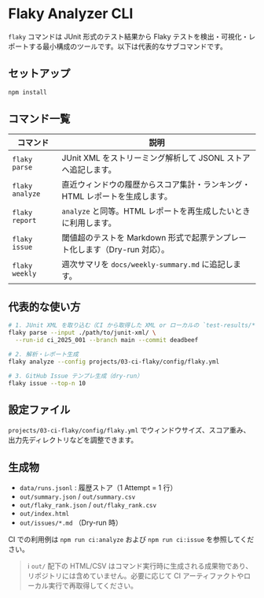 # Flaky Analyzer CLI

`flaky` コマンドは JUnit 形式のテスト結果から Flaky テストを検出・可視化・レポートする最小構成のツールです。以下は代表的なサブコマンドです。

## セットアップ

```bash
npm install
```

## コマンド一覧

| コマンド | 説明 |
| --- | --- |
| `flaky parse` | JUnit XML をストリーミング解析して JSONL ストアへ追記します。 |
| `flaky analyze` | 直近ウィンドウの履歴からスコア集計・ランキング・HTML レポートを生成します。 |
| `flaky report` | `analyze` と同等。HTML レポートを再生成したいときに利用します。 |
| `flaky issue` | 閾値超のテストを Markdown 形式で起票テンプレート化します（Dry-run 対応）。 |
| `flaky weekly` | 週次サマリを `docs/weekly-summary.md` に追記します。 |

## 代表的な使い方

```bash
# 1. JUnit XML を取り込む（CI から取得した XML or ローカルの `test-results/**/*.xml` を指定）
flaky parse --input ./path/to/junit-xml/ \
  --run-id ci_2025_001 --branch main --commit deadbeef

# 2. 解析・レポート生成
flaky analyze --config projects/03-ci-flaky/config/flaky.yml

# 3. GitHub Issue テンプレ生成（dry-run）
flaky issue --top-n 10
```

## 設定ファイル

`projects/03-ci-flaky/config/flaky.yml` でウィンドウサイズ、スコア重み、出力先ディレクトリなどを調整できます。

## 生成物

- `data/runs.jsonl` : 履歴ストア（1 Attempt = 1 行）
- `out/summary.json` / `out/summary.csv`
- `out/flaky_rank.json` / `out/flaky_rank.csv`
- `out/index.html`
- `out/issues/*.md` （Dry-run 時）

CI での利用例は `npm run ci:analyze` および `npm run ci:issue` を参照してください。

> ℹ️ `out/` 配下の HTML/CSV はコマンド実行時に生成される成果物であり、リポジトリには含めていません。必要に応じて CI アーティファクトやローカル実行で再取得してください。
